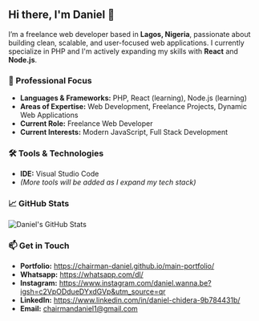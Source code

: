 ## Hi there, I'm Daniel 👋

I’m a freelance web developer based in **Lagos, Nigeria**, passionate about building clean, scalable, and user-focused web applications. I currently specialize in PHP and I'm actively expanding my skills with **React** and **Node.js**.

### 💼 Professional Focus

- **Languages & Frameworks:** PHP, React (learning), Node.js (learning) <br>
- **Areas of Expertise:** Web Development, Freelance Projects, Dynamic Web Applications <br>
- **Current Role:** Freelance Web Developer <br>
- **Current Interests:** Modern JavaScript, Full Stack Development <br>

### 🛠️ Tools & Technologies

- **IDE:** Visual Studio Code  
- *(More tools will be added as I expand my tech stack)*

### 📈 GitHub Stats

![Daniel's GitHub Stats](https://github-readme-stats.vercel.app/api?username=chairman-daniel&show_icons=true&hide_title=true&hide_border=true&count_private=true&theme=default)


### 📫 Get in Touch

- **Portfolio:** https://chairman-daniel.github.io/main-portfolio/
- **Whatsapp:** https://whatsapp.com/dl/
- **Instagram:** https://www.instagram.com/daniel.wanna.be?igsh=c2VpODdueDYxdGVp&utm_source=qr
- **LinkedIn:** https://www.linkedin.com/in/daniel-chidera-9b784431b/
- **Email:** chairmandaniel1@gmail.com
